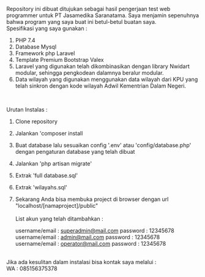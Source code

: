 Repository ini dibuat ditujukan sebagai hasil pengerjaan test web programmer untuk  PT Jasamedika Saranatama.
Saya menjamin sepenuhnya bahwa program yang saya buat ini betul-betul buatan saya.
<br>
Spesifikasi yang saya gunakan : <br>
1. PHP  7.4
2. Database Mysql
3. Framework php Laravel
4. Template Premium Bootstrap Valex
5. Laravel yang digunakan telah dikombinasikan dengan library Nwidart modular, sehingga pengkodean dalamnya beralur modular.
6. Data wilayah yang digunakan menggunakan data wilayah dari KPU yang telah sinkron dengan kode wilayah Adwil Kementrian Dalam Negeri.

<br>

Urutan Instalas : <br>
1. Clone repository<br>
2. Jalankan 'composer install<br>
3. Buat database lalu sesuaikan config '.env' atau 'config/database.php' dengan pengaturan database yang telah dibuat<br>
4. Jalankan 'php artisan migrate'<br>
5. Extrak  'full database.sql' <br>
6. Extrak  'wilayahs.sql'<br>
7. Sekarang Anda bisa membuka project di browser dengan url "localhost/[namaproject]/public"
    <br>
    <br>
    List akun yang telah ditambahkan : 
    
    username/email      : superadmin@mail.com
    password            : 12345678
    username/email      : admin@mail.com
    password            : 12345678
    username/email      : operator@mail.com
    password            : 12345678

<br>
Jika ada kesulitan dalam instalasi bisa kontak saya melalui : <br>
WA : 085156375378
